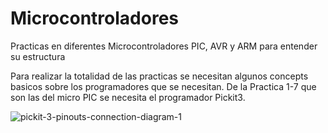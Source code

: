# Microcontroladores
Practicas en diferentes Microcontroladores PIC, AVR y ARM para entender su estructura


Para realizar la totalidad de las practicas se necesitan algunos concepts basicos sobre los programadores que se necesitan.
De la Practica 1-7 que son las del micro PIC se necesita el programador Pickit3.


![pickit-3-pinouts-connection-diagram-1](https://user-images.githubusercontent.com/63372411/142773480-22c9b4cb-5f32-497e-9b55-1c619da37b9c.jpg)

